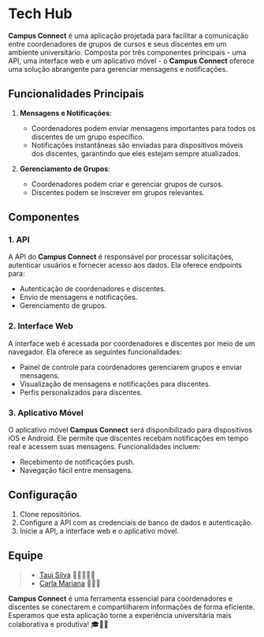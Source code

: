# Tech Hub

**Campus Connect** é uma aplicação projetada para facilitar a comunicação entre coordenadores de grupos de cursos e seus discentes em um ambiente universitário. Composta por três componentes principais - uma API, uma interface web e um aplicativo móvel - o **Campus Connect** oferece uma solução abrangente para gerenciar mensagens e notificações.

## Funcionalidades Principais

1. **Mensagens e Notificações**:
   - Coordenadores podem enviar mensagens importantes para todos os discentes de um grupo específico.
   - Notificações instantâneas são enviadas para dispositivos móveis dos discentes, garantindo que eles estejam sempre atualizados.

2. **Gerenciamento de Grupos**:
   - Coordenadores podem criar e gerenciar grupos de cursos.
   - Discentes podem se inscrever em grupos relevantes.

## Componentes

### 1. API
A API do **Campus Connect** é responsável por processar solicitações, autenticar usuários e fornecer acesso aos dados. Ela oferece endpoints para:
   - Autenticação de coordenadores e discentes.
   - Envio de mensagens e notificações.
   - Gerenciamento de grupos.

### 2. Interface Web
A interface web é acessada por coordenadores e discentes por meio de um navegador. Ela oferece as seguintes funcionalidades:
   - Painel de controle para coordenadores gerenciarem grupos e enviar mensagens.
   - Visualização de mensagens e notificações para discentes.
   - Perfis personalizados para discentes.

### 3. Aplicativo Móvel
O aplicativo móvel **Campus Connect** será disponibilizado para dispositivos iOS e Android. Ele permite que discentes recebam notificações em tempo real e acessem suas mensagens. Funcionalidades incluem:
   - Recebimento de notificações push.
   - Navegação fácil entre mensagens.

## Configuração

1. Clone repositórios.
2. Configure a API com as credenciais de banco de dados e autenticação.
3. Inicie a API, a interface web e o aplicativo móvel.

## Equipe

> - [Taui Silva](https://github.com/tauisilva) 🐲🦄🦕🦖🐳
> - [Carla Mariana](https://github.com/TekhneDev) 🦝🦙🐍

**Campus Connect** é uma ferramenta essencial para coordenadores e discentes se conectarem e compartilharem informações de forma eficiente. Esperamos que esta aplicação torne a experiência universitária mais colaborativa e produtiva! 🎓📱🌟

